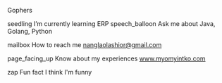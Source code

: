 Gophers

seedling I’m currently learning ERP
speech_balloon Ask me about Java, Golang, Python

mailbox How to reach me nanglaolashior@gmail.com

page_facing_up Know about my experiences www.myomyintko.com

zap Fun fact I think I'm funny
